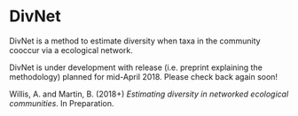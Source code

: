 # DivNet

DivNet is a method to estimate diversity when taxa in the community cooccur via a ecological network.

DivNet is under development with release (i.e. preprint explaining the methodology) planned for mid-April 2018. Please check back again soon!

Willis, A. and Martin, B. (2018+) *Estimating diversity in networked ecological communities*. In Preparation.
